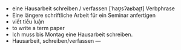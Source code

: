 - eine Hausarbeit schreiben / verfassen	[ˈhaʊ̯sʔaʁbaɪ̯t]	Verbphrase
- Eine längere schriftliche Arbeit für ein Seminar anfertigen
- viết tiểu luận
- to write a term paper
- Ich muss bis Montag eine Hausarbeit schreiben.
- Hausarbeit, schreiben/verfassen	—